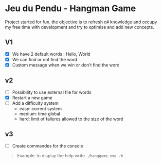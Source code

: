 # Jeu du Pendu - Hangman Game

Project started for fun, the objective is to refresh c# knowledge and occupy my free time with development and try to optimise and add new concepts.

## V1
- [x] We have 2 default words : Hello, World
- [x] We can find or not find the word
- [x] Custom message when we win or don't find the word

## v2
- [ ] Possibility to use external file for words
- [x] Restart a new game
- [ ] Add a difficulty system
    - easy: current system
    - medium: time global
    - hard: limit of failures allowed to the size of the word
    
## v3
- [ ] Create commandes for the console
> Example: to display the help write `./hanggame.exe -h`
